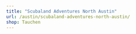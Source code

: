 ```yaml
---
title: "Scubaland Adventures North Austin"
url: /austin/scubaland-adventures-north-austin/
shop: Tauchen
---
```

